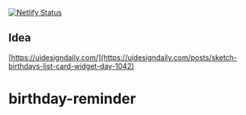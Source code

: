 [![Netlify Status](https://api.netlify.com/api/v1/badges/09a9bbe9-f6f8-496e-ab55-bd71c1eb2f96/deploy-status)](https://app.netlify.com/sites/birthday-reminder-dzaky/deploys)

## Idea

[https://uidesigndaily.com/](https://uidesigndaily.com/posts/sketch-birthdays-list-card-widget-day-1042)
# birthday-reminder
